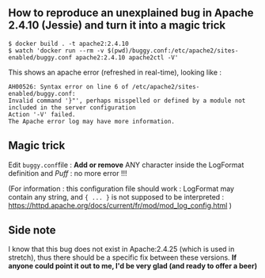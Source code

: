 ## How to reproduce an unexplained bug in Apache 2.4.10 (Jessie) and turn it into a magic trick

```
$ docker build . -t apache2:2.4.10
$ watch 'docker run --rm -v $(pwd)/buggy.conf:/etc/apache2/sites-enabled/buggy.conf apache2:2.4.10 apache2ctl -V'
```

This shows an apache error (refreshed in real-time), looking like :

```
AH00526: Syntax error on line 6 of /etc/apache2/sites-enabled/buggy.conf:
Invalid command '}"', perhaps misspelled or defined by a module not included in the server configuration
Action '-V' failed.
The Apache error log may have more information.
```

## Magic trick 

Edit `buggy.conf`file : **Add or remove** ANY character inside the LogFormat definition and *Puff* : no more error !!!

(For information : this configuration file should work : LogFormat may contain any string, and `{ ... }` is not supposed to be interpreted : https://httpd.apache.org/docs/current/fr/mod/mod_log_config.html )

## Side note

I know that this bug does not exist in Apache:2.4.25 (which is used in stretch), thus there should be a specific fix between these versions. **If anyone could point it out to me, I'd be very glad (and ready to offer a beer)**